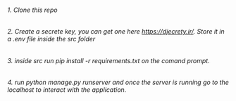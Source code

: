 ###### 1. Clone this repo
###### 2. Create a secrete key, you can get one here https://djecrety.ir/. Store it in a .env file inside the src folder
###### 3. inside src run pip install -r requirements.txt on the comand prompt.
###### 4. run python manage.py runserver and once the server is running go to the localhost to interact with the application. 


